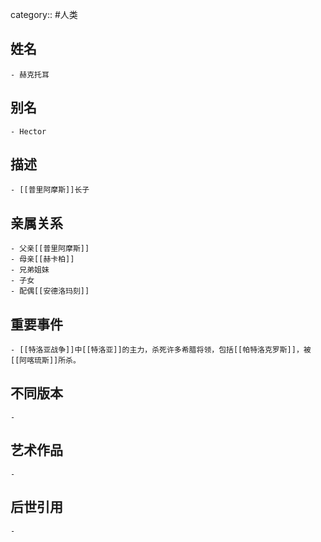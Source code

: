 category:: #人类
## 姓名
	- 赫克托耳
## 别名
	- Hector
## 描述
	- [[普里阿摩斯]]长子
## 亲属关系
	- 父亲[[普里阿摩斯]]
	- 母亲[[赫卡柏]]
	- 兄弟姐妹
	- 子女
	- 配偶[[安德洛玛刻]]
## 重要事件
	- [[特洛亚战争]]中[[特洛亚]]的主力，杀死许多希腊将领，包括[[帕特洛克罗斯]]，被[[阿喀琉斯]]所杀。
## 不同版本
	-
## 艺术作品
	-
## 后世引用
	-
